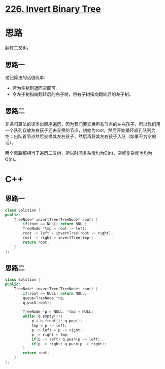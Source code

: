 # [226. Invert Binary Tree](https://leetcode.com/problems/invert-binary-tree/description/)
# 思路
翻转二叉树。 

## 思路一
递归算法的话很简单:
* 若为空树则返回空即可。
* 令左子树指向翻转后的右子树，将右子树指向翻转后的左子树。

## 思路二

非递归算法的话类似层序遍历，因为我们要交换所有节点的左右孩子，所以我们用一个队列存放左右孩子还未交换的节点，初始为root。然后开始循环直到队列为空：出队首节点然后交换其左右孩子，然后再将其左右孩子入队（如果不为空的话）。

两个思路都相当于遍历二叉树，所以时间复杂度均为O(n)，空间复杂度也均为O(n)。

# C++

## 思路一
``` C++
class Solution {
public:
    TreeNode* invertTree(TreeNode* root) {
        if(root == NULL) return NULL;
        TreeNode *tmp = root -> left;
        root -> left = invertTree(root -> right);
        root -> right = invertTree(tmp);
        return root;
    }
};
```

## 思路二
``` C++
class Solution {
public:
    TreeNode* invertTree(TreeNode* root) {
        if(root == NULL) return NULL;
        queue<TreeNode *>q;
        q.push(root);
        
        TreeNode *p = NULL, *tmp = NULL;
        while(!q.empty()){
            p = q.front(); q.pop();
            tmp = p -> left;
            p -> left = p -> right;
            p -> right = tmp;
            if(p -> left) q.push(p -> left);
            if(p -> right) q.push(p -> right);
        }
        return root;
    }
};
```
